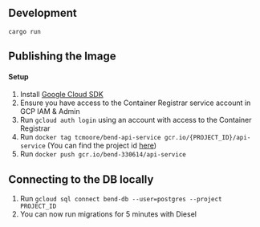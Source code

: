 Development
---

`cargo run`

Publishing the Image
---

#### Setup

1. Install [Google Cloud SDK](https://cloud.google.com/sdk/docs/install)
2. Ensure you have access to the Container Registrar service account in GCP IAM & Admin
3. Run `gcloud auth login` using an account with access to the Container Registrar
4. Run `docker tag tcmoore/bend-api-service gcr.io/{PROJECT_ID}/api-service` (You can find the project id [here](https://console.cloud.google.com/home/dashboard))
5. Run `docker push gcr.io/bend-330614/api-service`

## Connecting to the DB locally

1. Run `gcloud sql connect bend-db --user=postgres --project PROJECT_ID`
2. You can now run migrations for 5 minutes with Diesel
